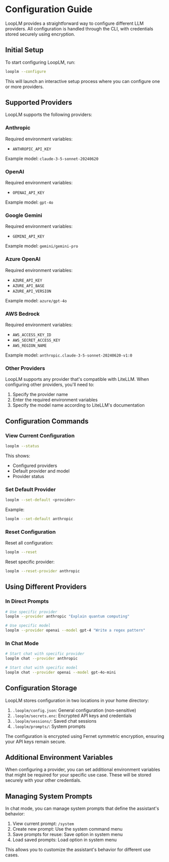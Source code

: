 # Configuration Guide

LoopLM provides a straightforward way to configure different LLM providers. All configuration is handled through the CLI, with credentials stored securely using encryption.

## Initial Setup

To start configuring LoopLM, run:

```bash
looplm --configure
```

This will launch an interactive setup process where you can configure one or more providers.

## Supported Providers

LoopLM supports the following providers:

### Anthropic
Required environment variables:
- `ANTHROPIC_API_KEY`

Example model: `claude-3-5-sonnet-20240620`

### OpenAI
Required environment variables:
- `OPENAI_API_KEY`

Example model: `gpt-4o`

### Google Gemini
Required environment variables:
- `GEMINI_API_KEY`

Example model: `gemini/gemini-pro`

### Azure OpenAI
Required environment variables:
- `AZURE_API_KEY`
- `AZURE_API_BASE`
- `AZURE_API_VERSION`

Example model: `azure/gpt-4o`

### AWS Bedrock
Required environment variables:
- `AWS_ACCESS_KEY_ID`
- `AWS_SECRET_ACCESS_KEY`
- `AWS_REGION_NAME`

Example model: `anthropic.claude-3-5-sonnet-20240620-v1:0`

### Other Providers
LoopLM supports any provider that's compatible with LiteLLM. When configuring other providers, you'll need to:

1. Specify the provider name
2. Enter the required environment variables
3. Specify the model name according to LiteLLM's documentation

## Configuration Commands

### View Current Configuration

```bash
looplm --status
```

This shows:
- Configured providers
- Default provider and model
- Provider status

### Set Default Provider

```bash
looplm --set-default <provider>
```

Example:
```bash
looplm --set-default anthropic
```

### Reset Configuration

Reset all configuration:
```bash
looplm --reset
```

Reset specific provider:
```bash
looplm --reset-provider anthropic
```

## Using Different Providers

### In Direct Prompts
```bash
# Use specific provider
looplm --provider anthropic "Explain quantum computing"

# Use specific model
looplm --provider openai --model gpt-4 "Write a regex pattern"
```

### In Chat Mode
```bash
# Start chat with specific provider
looplm chat --provider anthropic

# Start chat with specific model
looplm chat --provider openai --model gpt-4o-mini
```

## Configuration Storage

LoopLM stores configuration in two locations in your home directory:

1. `.looplm/config.json`: General configuration (non-sensitive)
2. `.looplm/secrets.enc`: Encrypted API keys and credentials
3. `.looplm/sessions/`: Saved chat sessions
4. `.looplm/prompts/`: System prompts

The configuration is encrypted using Fernet symmetric encryption, ensuring your API keys remain secure.

## Additional Environment Variables

When configuring a provider, you can set additional environment variables that might be required for your specific use case. These will be stored securely with your other credentials.

## Managing System Prompts

In chat mode, you can manage system prompts that define the assistant's behavior:

1. View current prompt: `/system`
2. Create new prompt: Use the system command menu
3. Save prompts for reuse: Save option in system menu
4. Load saved prompts: Load option in system menu

This allows you to customize the assistant's behavior for different use cases.